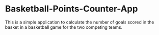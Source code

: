# Basketball-Points-Counter-App
This is a simple application to calculate the number of goals scored in the basket in a basketball game for the two competing teams.
